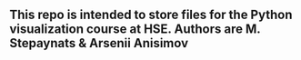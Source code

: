 ## This repo is intended to store files for the Python visualization course at HSE. Authors are M. Stepaynats & Arsenii Anisimov
